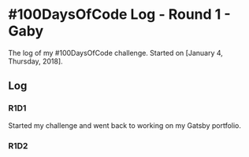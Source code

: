 # #100DaysOfCode Log - Round 1 - Gaby 

The log of my #100DaysOfCode challenge. Started on [January 4, Thursday, 2018].

## Log

### R1D1 
Started my challenge and went back to working on my Gatsby portfolio. 


### R1D2
